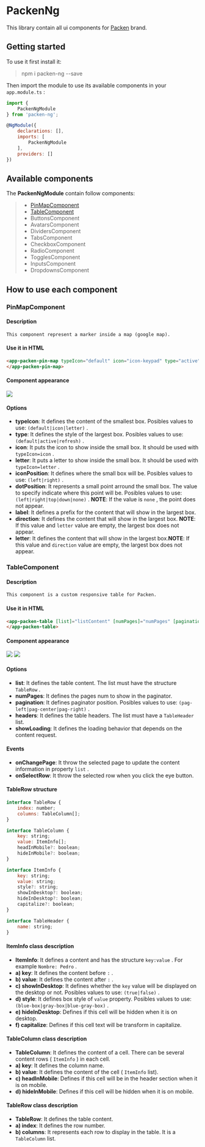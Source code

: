 # PackenNg

This library contain all ui components for [Packen](https://packen.co) brand.

## Getting started

To use it first install it:

> npm i packen-ng --save

Then import the module to use its available components in your `app.module.ts` :

``` javascript
import {
    PackenNgModule
} from 'packen-ng';

@NgModule({
    declarations: [],
    imports: [
        PackenNgModule
    ],
    providers: []
})
```

## Available components

The **PackenNgModule** contain follow components:

>
> * [PinMapComponent](#PinMapComponent)
> * [TableComponent](#TableComponent)
> * ButtonsComponent
> * AvatarsComponent
> * DividersComponent
> * TabsComponent
> * CheckboxComponent
> * RadioComponent
> * TogglesComponent
> * InputsComponent
> * DropdownsComponent
>

## How to use each component

### PinMapComponent

#### Description

``` 
This component represent a marker inside a map (google map).
```

#### Use it in HTML

``` html
<app-packen-pin-map typeIcon="default" icon="icon-keypad" type="active" [label]="'somelabel" [direction]="somedescription" iconPosition="left" dotPosition="down">
</app-packen-pin-map>
```

#### Component appearance

![](https://packenco.s3.amazonaws.com/packen_ng/packen_pinmap/packen-pin.png)

#### Options

 - **typeIcon**: It defines the content of the smallest box. Posibles values to use: `(default|icon|letter)` .
 - **type**: It defines the style of the largest box. Posibles values to use: `(default|active|refresh)` .
 - **icon**: It puts the icon to show inside the small box. It should be used with `typeIcon=icon` .
 - **letter**: It puts a letter to show inside the small box. It should be used with `typeIcon=letter` .
 - **iconPosition**: It defines where the small box will be. Posibles values to use: `(left|right)` .
 - **dotPosition**: It represents a small point arround the small box. The value to specify indicate where this point will be. Posibles values to use: `(left|right|top|down|none)` . **NOTE**: If the value is `none` , the point does not appear.
 - **label**: It defines a prefix for the content that will show in the largest box.
 - **direction**: It defines the content that will show in the largest box. **NOTE**: If this value and `letter` value are empty, the largest box does not appear.
 - **letter**: It defines the content that will show in the largest box.**NOTE**: If this value and `direction` value are empty, the largest box does not appear.

### TableComponent

#### Description

``` 
This component is a custom responsive table for Packen.
```

#### Use it in HTML

``` html
<app-packen-table [list]="listContent" [numPages]="numPages" [pagination]="'pag-center'" [headers]="listHeaders" [showLoading]="loading" (onChangePage)="getListFromBackend($event)" (onSelectRow)="showSelectedRow($event)">
</app-packen-table>
```

#### Component appearance

![](https://packenco.s3.amazonaws.com/packen_ng/packen_table/table-desktop.png)
![](https://packenco.s3.amazonaws.com/packen_ng/packen_table/table-mobile.png)

#### Options

 - **list**: It defines the table content. The list must have the structure `TableRow` .
 - **numPages**: It defines the pages num to show in the paginator.
 - **pagination**: It defines paginator position. Posibles values to use: `(pag-left|pag-center|pag-right)` .
 - **headers**: It defines the table headers. The list must have a `TableHeader` list.
 - **showLoading**: It defines the loading behavior that depends on the content request.

#### Events

 - **onChangePage**: It throw the selected page to update the content information in property `list` .
 - **onSelectRow**: It throw the selected row when you click the eye button.

#### TableRow structure 

``` javascript
interface TableRow {
    index: number;
    columns: TableColumn[];
}

interface TableColumn {
    key: string;
    value: ItemInfo[];
    headInMobile?: boolean;
    hideInMobile?: boolean;
}

interface ItemInfo {
    key: string;
    value: string;
    style?: string;
    showInDesktop?: boolean;
    hideInDesktop?: boolean;
    capitalize?: boolean;
}

interface TableHeader {
    name: string;
}
```

#### **ItemInfo** class description

 - **ItemInfo**: It defines a content and has the structure `key:value` . For example `Nombre: Pedro` .
 - **a) key**: It defines the content before `:` .
 - **b) value**: It defines the content after `:` .
 - **c) showInDesktop**: It defines whether the `key` value will be displayed on the desktop or not. Posibles values to use: `(true|false)` .
 - **d) style**: It defines box style of `value` property. Posibles values to use: `(blue-box|gray-box|blue-gray-box)` .
 - **e) hideInDesktop**: Defines if this cell will be hidden when it is on desktop.
 - **f) capitalize**: Defines if this cell text will be transform in capitalize.

#### **TableColumn** class description

 - **TableColumn**: It defines the content of a cell. There can be several content rows ( `ItemInfo` ) in each cell.
 - **a) key**: It defines the column name.
 - **b) value**: It defines the content of the cell ( `ItemInfo` list).
 - **c) headInMobile**: Defines if this cell will be in the header section when it is on mobile.
 - **d) hideInMobile**: Defines if this cell will be hidden when it is on mobile.

#### **TableRow** class description

 - **TableRow**: It defines the table content.
 - **a) index**: It defines the row number.
 - **b) columns**: It represents each row to display in the table. It is a `TableColumn` list.
